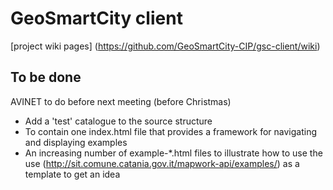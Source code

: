 # GeoSmartCity client

[project wiki pages] (https://github.com/GeoSmartCity-CIP/gsc-client/wiki)

## To be done
AVINET to do before next meeting (before Christmas)
* Add a 'test' catalogue to the source structure
* To contain one index.html file that provides a framework for navigating and displaying examples
* An increasing number of example-*.html files to illustrate how to use the use (http://sit.comune.catania.gov.it/mapwork-api/examples/) as a template to get an idea
